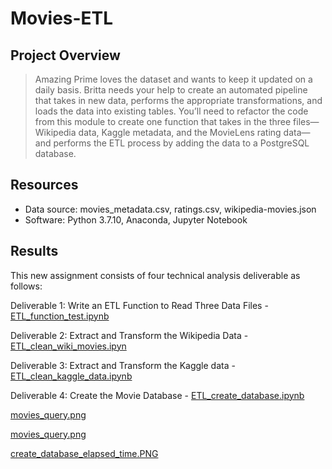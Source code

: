 # Movies-ETL

## Project Overview

> Amazing Prime loves the dataset and wants to keep it updated on a daily basis. Britta needs your help to create an automated pipeline that takes in new data, performs the appropriate transformations, and loads the data into existing tables. You’ll need to refactor the code from this module to create one function that takes in the three files—Wikipedia data, Kaggle metadata, and the MovieLens rating data—and performs the ETL process by adding the data to a PostgreSQL database.

## Resources
* Data source: movies_metadata.csv, ratings.csv, wikipedia-movies.json
* Software: Python 3.7.10, Anaconda, Jupyter Notebook

## Results

This new assignment consists of four technical analysis deliverable as follows:

Deliverable 1: Write an ETL Function to Read Three Data Files - 
[ETL_function_test.ipynb](https://github.com/timbialek/Movies-ETL/blob/main/ETL_function_test.ipynb)

Deliverable 2: Extract and Transform the Wikipedia Data - 
[ETL_clean_wiki_movies.ipyn](https://github.com/timbialek/Movies-ETL/blob/main/ETL_clean_wiki_movies.ipynb)


Deliverable 3: Extract and Transform the Kaggle data - 
[ETL_clean_kaggle_data.ipynb](https://github.com/timbialek/Movies-ETL/blob/main/ETL_clean_kaggle_data.ipynb)
	
 
Deliverable 4: Create the Movie Database - 
   [ETL_create_database.ipynb](https://github.com/timbialek/Movies-ETL/blob/main/ETL_create_database.ipynb)

   [movies_query.png](https://github.com/timbialek/Movies-ETL/blob/main/Resources/movies_query.PNG)

   [movies_query.png](https://github.com/timbialek/Movies-ETL/blob/main/Resources/movies_query.PNG)

   [create_database_elapsed_time.PNG](https://github.com/timbialek/Movies-ETL/blob/main/Resources/create_database_elapsed_time.PNG)

